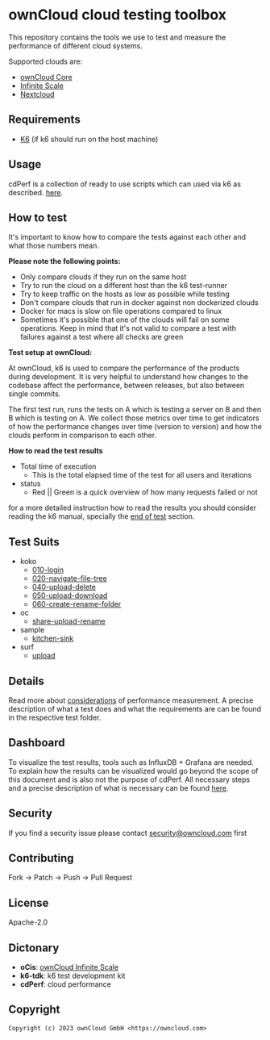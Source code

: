 # ownCloud cloud testing toolbox
This repository contains the tools we use to test and measure the performance of different cloud systems.

Supported clouds are:
* [ownCloud Core](https://github.com/owncloud/core)
* [Infinite Scale](https://github.com/owncloud/ocis)
* [Nextcloud](https://github.com/nextcloud/server/)

## Requirements
*  [K6](https://k6.io/) (if k6 should run on the host machine)

## Usage
cdPerf is a collection of ready to use scripts which can used via k6 as described.
[here](https://k6.io/docs/get-started/running-k6/).

## How to test
It's important to know how to compare the tests against each other and what those numbers mean.

**Please note the following points:**
* Only compare clouds if they run on the same host
* Try to run the cloud on a different host than the k6 test-runner
* Try to keep traffic on the hosts as low as possible while testing
* Don't compare clouds that run in docker against non dockerized clouds
* Docker for macs is slow on file operations compared to linux
* Sometimes it's possible that one of the clouds will fail on some operations. Keep in mind that it's not valid to compare a test with failures against a test where all checks are green

**Test setup at ownCloud:**

At ownCloud, k6 is used to compare the performance of the products during development. It is very helpful to understand how changes to the codebase affect the performance, between releases, but also between single commits.

The first test run, runs the tests on A which is testing a server on B and then B which is testing on A.
We collect those metrics over time to get indicators of how the performance changes over time (version to version) and how the clouds perform in comparison to each other.

**How to read the test results**

* Total time of execution
    * This is the total elapsed time of the test for all users and iterations
* status
    * Red || Green is a quick overview of how many requests failed or not

for a more detailed instruction how to read the results you should consider reading the k6 manual,
specially the [end of test](https://k6.io/docs/results-output/end-of-test/) section.

## Test Suits
* koko
  * [010-login](packages/k6-tests/src/koko/010-login.md)
  * [020-navigate-file-tree](packages/k6-tests/src/koko/020-navigate-file-tree.md)
  * [040-upload-delete](packages/k6-tests/src/koko/040-upload-delete.md)
  * [050-upload-download](packages/k6-tests/src/koko/050-upload-download.md)
  * [060-create-rename-folder](packages/k6-tests/src/koko/060-create-rename-folder.md)
* oc
  * [share-upload-rename](packages/k6-tests/src/oc/share-upload-rename.md)
* sample
  * [kitchen-sink](packages/k6-tests/src/sample/kitchen-sink.md)
* surf
  * [upload](packages/k6-tests/src/surf/upload.md)

## Details
Read more about [considerations](docs/considerations.md) of performance measurement.
A precise description of what a test does and what the requirements are can be found in the respective test folder.

## Dashboard
To visualize the test results, tools such as InfluxDB + Grafana are needed. To explain how the results can be visualized would go beyond the scope of this document and is also not the purpose of cdPerf. All necessary steps and a precise description of what is necessary can be found [here](https://k6.io/docs/results-output/real-time/).

## Security
If you find a security issue please contact [security@owncloud.com](mailto:security@owncloud.com) first

## Contributing
Fork -> Patch -> Push -> Pull Request

## License
Apache-2.0

## Dictonary
* **oCis**: [ownCloud Infinite Scale](https://github.com/owncloud/ocis)
* **k6-tdk**: k6 test development kit
* **cdPerf**: cloud performance

## Copyright
```console
Copyright (c) 2023 ownCloud GmbH <https://owncloud.com>
```
